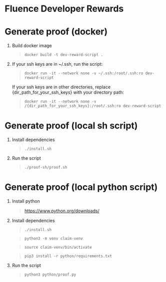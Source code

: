 # Fluence Developer Rewards

# Generate proof (docker)

1. Build docker image

   > `docker build -t dev-reward-script .`

2. If your ssh keys are in ~/.ssh, run the script:

   > `docker run -it --network none -v ~/.ssh:/root/.ssh:ro dev-reward-script`

   If your ssh keys are in other directories, replace
   {dir_path_for_your_ssh_keys} with your directory path:

   > `docker run -it --network none -v /{dir_path_for_your_ssh_keys}:/root/.ssh:ro dev-reward-script`

# Generate proof (local sh script)

1. Install dependencies

   > `./install.sh`

2. Run the script

   > `./proof-sh/proof.sh`

# Generate proof (local python script)

1. Install python

   > https://www.python.org/downloads/

2. Install dependencies

   > `./install.sh`

   > `python3 -m venv claim-venv`

   > `source claim-venv/bin/activate`

   > `pip3 install -r python/requirements.txt`

3. Run the script

   > `python3 python/proof.py`
